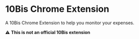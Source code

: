 # 10Bis Chrome Extension

A 10Bis Chrome Extension to help you monitor your expenses.

⚠ **This is not an official 10Bis extension**


